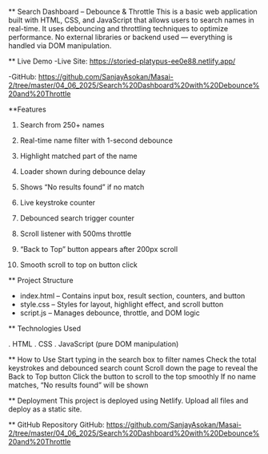 ** Search Dashboard – Debounce & Throttle
   This is a basic web application built with HTML, CSS, and JavaScript that allows users to search names in real-time. It uses debouncing and throttling techniques to optimize performance. No external libraries or backend used — everything is handled via DOM manipulation.

** Live Demo
 -Live Site: https://storied-platypus-ee0e88.netlify.app/
 
 -GitHub: https://github.com/SanjayAsokan/Masai-2/tree/master/04_06_2025/Search%20Dashboard%20with%20Debounce%20and%20Throttle

**Features

 1. Search from 250+ names

 2. Real-time name filter with 1-second debounce

 3. Highlight matched part of the name

 4. Loader shown during debounce delay

 5. Shows “No results found” if no match

 6. Live keystroke counter

 7. Debounced search trigger counter

 8. Scroll listener with 500ms throttle

 9. “Back to Top” button appears after 200px scroll

 10. Smooth scroll to top on button click

** Project Structure

 - index.html – Contains input box, result section, counters, and button
 - style.css – Styles for layout, highlight effect, and scroll button
 - script.js – Manages debounce, throttle, and DOM logic

** Technologies Used

 . HTML
 . CSS
 . JavaScript (pure DOM manipulation)

** How to Use
   Start typing in the search box to filter names
   Check the total keystrokes and debounced search count
   Scroll down the page to reveal the Back to Top button
   Click the button to scroll to the top smoothly
   If no name matches, “No results found” will be shown

** Deployment
   This project is deployed using Netlify. Upload all files and deploy as a static site.

** GitHub Repository
GitHub: https://github.com/SanjayAsokan/Masai-2/tree/master/04_06_2025/Search%20Dashboard%20with%20Debounce%20and%20Throttle

